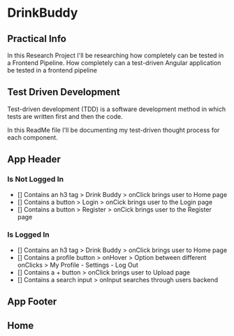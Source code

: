 # DrinkBuddy

## Practical Info

In this Research Project I'll be researching how completely can be tested in a Frontend Pipeline.
How completely can a test-driven Angular application be tested in a frontend pipeline

## Test Driven Development

Test-driven development (TDD) is a software development method in which tests are written first and then the code.

In this ReadMe file I'll be documenting my test-driven thought process for each component.

## App Header

### Is Not Logged In

- [] Contains an h3 tag > Drink Buddy > onClick brings user to Home page
- [] Contains a button > Login > onCick brings user to the Login page
- [] Contains a button > Register > onCick brings user to the Register page

### Is Logged In

- [] Contains an h3 tag > Drink Buddy > onClick brings user to Home page
- [] Contains a profile button > onHover > Option between different onClicks > My Profile - Settings - Log Out
- [] Contains a + button > onClick brings user to Upload page
- [] Contains a search input > onInput searches through users backend

## App Footer

## Home
